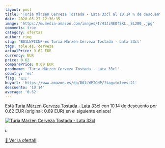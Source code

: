 ```yaml
---
layout: post
title: 'Turia Märzen Cerveza Tostada - Lata 33cl al 10.14 % de descuento'
date: 2020-05-27 12:36:35
image: 'https://m.media-amazon.com/images/I/41JiNEOfSKL._SL200_.jpg'
comments: true
category: ofertas
author: ring
slug: 'B01LWPICNP-es Turia Märzen Cerveza Tostada - Lata 33cl'
tags: tole.es, cerveza
actualPrice: 0.62 EUR
currency: EUR
price: 0.62
comparePrice: 0.69 EUR
prodname: 'Turia Märzen Cerveza Tostada - Lata 33cl'
country: 'es'
flag: '🇪🇸'
buyurl: 'https://www.amazon.es/dp/B01LWPICNP/?tag=tolees-21'
descuento: '10.14'
average: '0.62'
---
```


Está [Turia Märzen Cerveza Tostada - Lata 33cl](https://www.amazon.es/dp/B01LWPICNP/?tag=tolees-21) con 10.14 de descuento por 0.62 EUR (original: 0.69 EUR) en el siguiente enlace!

[![Turia Märzen Cerveza Tostada - Lata 33cl](https://m.media-amazon.com/images/I/41JiNEOfSKL._SL200_.jpg)](https://www.amazon.es/dp/B01LWPICNP/?tag=tolees-21)

ℹ️:


[🛒 Ver la oferta!!](https://www.amazon.es/dp/B01LWPICNP/?tag=tolees-21)
